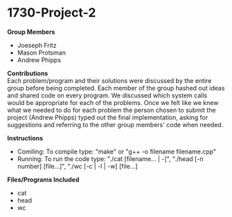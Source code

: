# 1730-Project-2
**Group Members**
- Joeseph Fritz
- Mason Protsman
- Andrew Phipps

**Contributions**\
Each problem/program and their solutions were discussed by the entire group before being completed. Each member of the group hashed out ideas and shared code on every program. We discussed which system calls would be appropriate for each of the problems. Once we felt like we knew what we needed to do for each problem the person chosen to submit the project (Andrew Phipps) typed out the final implementation, asking for suggestions and referring to the other group members' code when needed.

**Instructions**
- Comiling: To compile type: "make" or "g++ -o filename filename.cpp"
- Running: To run the code type: "./cat [filename... | -]", "./head [-n number] [file...]", "./wc [-c | -l | -w] [file...]

**Files/Programs Included**
- cat
- head
- wc
